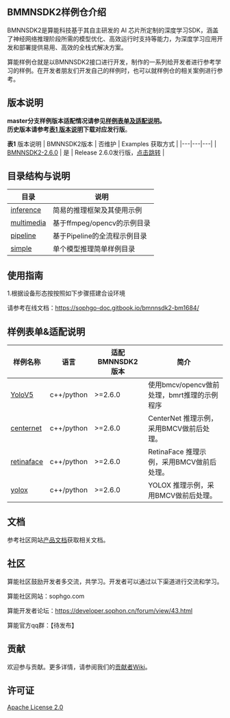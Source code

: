 ## BMMNSDK2样例仓介绍
   
BMNNSDK2是算能科技基于其自主研发的 AI 芯片所定制的深度学习SDK，涵盖了神经网络推理阶段所需的模型优化、高效运行时支持等能力，为深度学习应用开发和部署提供易用、高效的全栈式解决方案。

算能样例仓就是以BMNNSDK2接口进行开发，制作的一系列给开发者进行参考学习的样例。在开发者朋友们开发自己的样例时，也可以就样例仓的相关案例进行参考。

## 版本说明

**master分支样例版本适配情况请参见[样例表单及适配说明](#Version-of-samples)。     
历史版本请参考[表1 版本说明](#Version-Description)下载对应发行版**。

**表1** 版本说明<a name="Version-Description"></a>
| BMNNSDK2版本 | 否维护 | Examples 获取方式 |
|---|---|---|
| [BMNNSDK2-2.6.0](https://sophon-file.sophon.cn/sophon-prod-s3/drive/21/12/16/16/bmnnsdk2_bm1684_v2.6.0.zip) | 是 | Release 2.6.0发行版，[点击跳转](https://github.com/sophon-ai-algo/examples/releases/v2.5.0) |


## 目录结构与说明
| 目录 | 说明 |
|---|---|
| [inference](./inference) | 简易的推理框架及其使用示例 |
| [multimedia](./multimedia) | 基于ffmpeg/opencv的示例目录 |
| [pipeline](./pipeline) | 基于Pipeline的全流程示例目录 | 
| [simple](./simple) | 单个模型推理简单样例目录 |
 

## 使用指南

1.根据设备形态按按照如下步骤搭建合设环境

请参考在线文档：https://sophgo-doc.gitbook.io/bmnnsdk2-bm1684/

## 样例表单&适配说明<a name="Version-of-samples"></a>

| 样例名称 | 语言 | 适配BMNNSDK2版本 | 简介 |
|---|---|---|---|
| [YoloV5](./simple/yolov5) |  c++/python | >=2.6.0 | 使用bmcv/opencv做前处理，bmrt推理的示例程序 |
|[centernet](./simple/centernet) | c++/python | >=2.6.0 | CenterNet 推理示例，采用BMCV做前后处理。 |
|[retinaface](./simple/retinaface) | c++/python | >=2.6.0 | RetinaFace 推理示例，采用BMCV做前后处理。 |
|[yolox](./simple/yolox) | c++/python | >=2.6.0 | YOLOX 推理示例，采用BMCV做前后处理。 |

## 文档

参考社区网站[产品文档](https://developer.sophon.cn/document/index.html)获取相关文档。

## 社区

算能社区鼓励开发者多交流，共学习。开发者可以通过以下渠道进行交流和学习。

算能社区网站：sophgo.com

算能开发者论坛：https://developer.sophon.cn/forum/view/43.html

算能官方qq群：【待发布】

## 贡献

欢迎参与贡献。更多详情，请参阅我们的[贡献者Wiki](./CONTRIBUTING_CN.md)。

## 许可证
[Apache License 2.0](LICENSE)